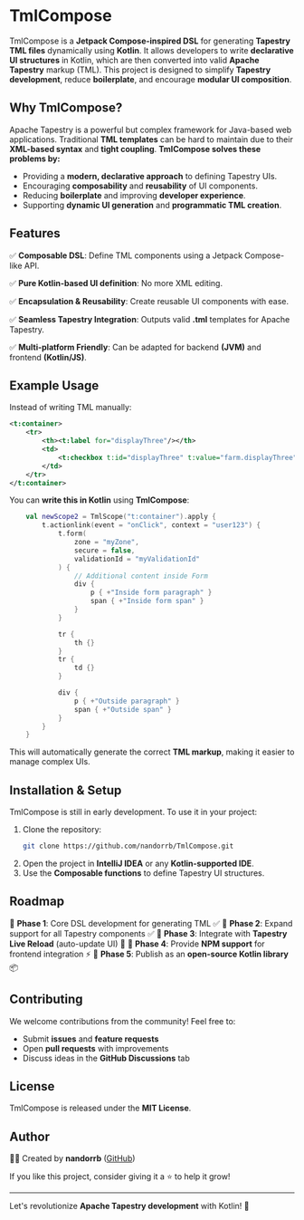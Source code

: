 # TmlCompose

TmlCompose is a **Jetpack Compose-inspired DSL** for generating **Tapestry TML files** dynamically using **Kotlin**. It allows developers to write **declarative UI structures** in Kotlin, which are then converted into valid **Apache Tapestry** markup (TML). This project is designed to simplify **Tapestry development**, reduce **boilerplate**, and encourage **modular UI composition**.

## Why TmlCompose?

Apache Tapestry is a powerful but complex framework for Java-based web applications. Traditional **TML templates** can be hard to maintain due to their **XML-based syntax** and **tight coupling**. **TmlCompose solves these problems by:**

- Providing a **modern, declarative approach** to defining Tapestry UIs.
- Encouraging **composability** and **reusability** of UI components.
- Reducing **boilerplate** and improving **developer experience**.
- Supporting **dynamic UI generation** and **programmatic TML creation**.

## Features

✅ **Composable DSL**: Define TML components using a Jetpack Compose-like API. 

✅ **Pure Kotlin-based UI definition**: No more XML editing. 

✅ **Encapsulation & Reusability**: Create reusable UI components with ease. 

✅ **Seamless Tapestry Integration**: Outputs valid **.tml** templates for Apache Tapestry. 

✅ **Multi-platform Friendly**: Can be adapted for backend **(JVM)** and frontend **(Kotlin/JS)**.

## Example Usage

Instead of writing TML manually:

```xml
<t:container>
    <tr>
        <th><t:label for="displayThree"/></th>
        <td>
            <t:checkbox t:id="displayThree" t:value="farm.displayThree" class="styling-class"/>
        </td>
    </tr>
</t:container>
```

You can **write this in Kotlin** using **TmlCompose**:

```kotlin
    val newScope2 = TmlScope("t:container").apply {
        t.actionlink(event = "onClick", context = "user123") {
            t.form(
                zone = "myZone",
                secure = false,
                validationId = "myValidationId"
            ) {
                // Additional content inside Form
                div {
                    p { +"Inside form paragraph" }
                    span { +"Inside form span" } 
                }
            }

            tr {
                th {}
            }
            tr {
                td {}
            }

            div {
                p { +"Outside paragraph" }
                span { +"Outside span" }
            }
        }
    }
```

This will automatically generate the correct **TML markup**, making it easier to manage complex UIs.

## Installation & Setup

TmlCompose is still in early development. To use it in your project:

1. Clone the repository:
   ```sh
   git clone https://github.com/nandorrb/TmlCompose.git
   ```
2. Open the project in **IntelliJ IDEA** or any **Kotlin-supported IDE**.
3. Use the **Composable functions** to define Tapestry UI structures.

## Roadmap

🚀 **Phase 1**: Core DSL development for generating TML ✅ 
🚀 **Phase 2**: Expand support for all Tapestry components ✅ 
🚀 **Phase 3**: Integrate with **Tapestry Live Reload** (auto-update UI) 🔄 
🚀 **Phase 4**: Provide **NPM support** for frontend integration ⚡ 
🚀 **Phase 5**: Publish as an **open-source Kotlin library** 📦

## Contributing

We welcome contributions from the community! Feel free to:

- Submit **issues** and **feature requests**
- Open **pull requests** with improvements
- Discuss ideas in the **GitHub Discussions** tab

## License

TmlCompose is released under the **MIT License**.

## Author

👨‍💻 Created by **nandorrb** ([GitHub](https://github.com/nandorrb))

If you like this project, consider giving it a ⭐ to help it grow!

---

Let's revolutionize **Apache Tapestry development** with Kotlin! 🚀

